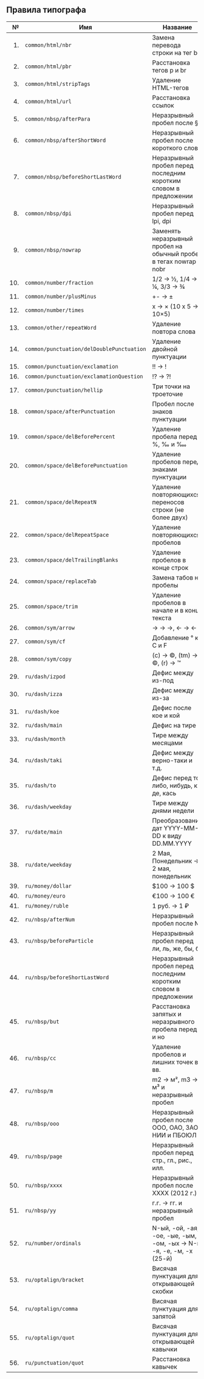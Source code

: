 ## Правила типографа

| № | Имя | Название | [Индекс](./RULES_SORTED.md) | Вкл. |
|--:|-----|----------|----------------------------:|:----:|
| 1. | `common/html/nbr` | Замена перевода строки на тег br | 710 |  |
| 2. | `common/html/pbr` | Расстановка тегов p и br | 700 |  |
| 3. | `common/html/stripTags` | Удаление HTML-тегов | 5 |  |
| 4. | `common/html/url` | Расстановка ссылок | 200 | ✓ |
| 5. | `common/nbsp/afterPara` | Неразрывный пробел после § | 610 | ✓ |
| 6. | `common/nbsp/afterShortWord` | Неразрывный пробел после короткого слова | 590 | ✓ |
| 7. | `common/nbsp/beforeShortLastWord` | Неразрывный пробел перед последним коротким словом в предложении | 620 | ✓ |
| 8. | `common/nbsp/dpi` | Неразрывный пробел перед lpi, dpi | 1150 | ✓ |
| 9. | `common/nbsp/nowrap` | Заменять неразрывный пробел на обычный пробел в тегах nowrap и nobr | 1400 | ✓ |
| 10. | `common/number/fraction` | 1/2 → ½, 1/4 → ¼, 3/3 → ¾ | 1120 | ✓ |
| 11. | `common/number/plusMinus` | +- → ± | 1010 | ✓ |
| 12. | `common/number/times` | x → × (10 x 5 → 10×5) | 1050 | ✓ |
| 13. | `common/other/repeatWord` | Удаление повтора слова | 1200 |  |
| 14. | `common/punctuation/delDoublePunctuation` | Удаление двойной пунктуации | 580 | ✓ |
| 15. | `common/punctuation/exclamation` | !! → ! | 1150 | ✓ |
| 16. | `common/punctuation/exclamationQuestion` | !? → ?! | 1140 | ✓ |
| 17. | `common/punctuation/hellip` | Три точки на троеточие | 20 | ✓ |
| 18. | `common/space/afterPunctuation` | Пробел после знаков пунктуации | 560 | ✓ |
| 19. | `common/space/delBeforePercent` | Удаление пробела перед %, ‰ и ‱ | 600 | ✓ |
| 20. | `common/space/delBeforePunctuation` | Удаление пробелов перед знаками пунктуации | 550 | ✓ |
| 21. | `common/space/delRepeatN` | Удаление повторяющихся переносов строки (не более двух) | 545 | ✓ |
| 22. | `common/space/delRepeatSpace` | Удаление повторяющихся пробелов | 540 | ✓ |
| 23. | `common/space/delTrailingBlanks` | Удаление пробелов в конце строк | 505 | ✓ |
| 24. | `common/space/replaceTab` | Замена табов на пробелы | 510 | ✓ |
| 25. | `common/space/trim` | Удаление пробелов в начале и в конце текста | 530 | ✓ |
| 26. | `common/sym/arrow` | -> → →, <- → ← | 1130 | ✓ |
| 27. | `common/sym/cf` | Добавление ° к C и F | 1020 | ✓ |
| 28. | `common/sym/copy` | (c) → ©, (tm) → ©, (r) → ™ | 10 | ✓ |
| 29. | `ru/dash/izpod` | Дефис между из-под | 35 | ✓ |
| 30. | `ru/dash/izza` | Дефис между из-за | 33 | ✓ |
| 31. | `ru/dash/koe` | Дефис после кое и кой | 38 | ✓ |
| 32. | `ru/dash/main` | Дефис на тире | 620 | ✓ |
| 33. | `ru/dash/month` | Тире между месяцами | 610 | ✓ |
| 34. | `ru/dash/taki` | Дефис между верно-таки и т.д. | 39 | ✓ |
| 35. | `ru/dash/to` | Дефис перед то, либо, нибудь, ка, де, кась | 30 | ✓ |
| 36. | `ru/dash/weekday` | Тире между днями недели | 600 | ✓ |
| 37. | `ru/date/main` | Преобразование дат YYYY-MM-DD к виду DD.MM.YYYY | 1300 | ✓ |
| 38. | `ru/date/weekday` | 2 Мая, Понедельник → 2 мая, понедельник | 1310 | ✓ |
| 39. | `ru/money/dollar` | $100 → 100 $ | 1140 | ✓ |
| 40. | `ru/money/euro` | €100 → 100 € | 1140 | ✓ |
| 41. | `ru/money/ruble` | 1 руб. → 1 ₽ | 1145 |  |
| 42. | `ru/nbsp/afterNum` | Неразрывный пробел после № | 610 | ✓ |
| 43. | `ru/nbsp/beforeParticle` | Неразрывный пробел перед ли, ль, же, бы, б | 570 | ✓ |
| 44. | `ru/nbsp/beforeShortLastWord` | Неразрывный пробел перед последним коротким словом в предложении | 620 | ✓ |
| 45. | `ru/nbsp/but` | Расстановка запятых и неразрывного пробела перед а и но | 1110 | ✓ |
| 46. | `ru/nbsp/cc` | Удаление пробелов и лишних точек в вв. | 1090 | ✓ |
| 47. | `ru/nbsp/m` | m2 → м², m3 → м³ и неразрывный пробел | 1030 | ✓ |
| 48. | `ru/nbsp/ooo` | Неразрывный пробел после OOO, ОАО, ЗАО, НИИ и ПБОЮЛ | 1100 | ✓ |
| 49. | `ru/nbsp/page` | Неразрывный пробел перед стр., гл., рис., илл. | 610 | ✓ |
| 50. | `ru/nbsp/xxxx` | Неразрывный пробел после XXXX (2012 г.) | 1060 | ✓ |
| 51. | `ru/nbsp/yy` | г.г. → гг. и неразрывный пробел | 1080 | ✓ |
| 52. | `ru/number/ordinals` | N-ый, -ой, -ая, -ое, -ые, -ым, -ом, -ых → N-й, -я, -е, -м, -х (25-й) | 1300 | ✓ |
| 53. | `ru/optalign/bracket` | Висячая пунктуация для открывающей скобки | 1001 |  |
| 54. | `ru/optalign/comma` | Висячая пунктуация для запятой | 1002 |  |
| 55. | `ru/optalign/quot` | Висячая пунктуация для открывающей кавычки | 1000 |  |
| 56. | `ru/punctuation/quot` | Расстановка кавычек | 700 | ✓ |
